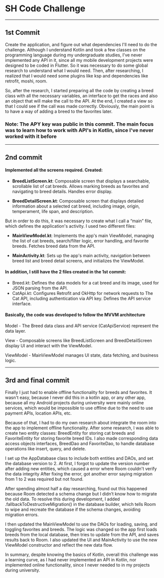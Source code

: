 # SH Code Challenge

---

## 1st Commit

Create the application, and figure out what dependencies I'll need to do the challenge.
Although I understand Kotlin and took a few classes on the programming language during my undergraduate studies, I've never implemented any API in it, since all my mobile development projects were designed to be coded in Flutter. So it was necessary to do some global research to understand what I would need. Then, after researching, I realized that I would need some plugins like ksp and dependencies like retrofit, moshi, room.

So, after the research, I started preparing all the code by creating a breed class with all the necessary variables, an interface to get the races and also an object that will make the call to the API.
At the end, I created a view so that I could see if the call was made correctly. Obviously, the main point is to have a way of adding a breed to the favorites later.

### Note: The APY key was public in this commit. The main focus was to learn **how to work with API's in Kotlin**, since I've never worked with it before

---

## 2nd commit  

#### Implemented all the screens required. Created:
- **BreedListScreen.kt**: Composable screen that displays a searchable, scrollable list of cat breeds. Allows marking breeds as favorites and navigating to breed details. Handles error display.

- **BreedDetailScreen.kt**: Composable screen that displays detailed information about a selected cat breed, including image, origin, temperament, life span, and description.


But in order to do this, it was necessary to create what I call a “main” file, which defines the application's activity. I used two different files:
- **MainViewModel.kt**: Implements the app's main ViewModel, managing the list of cat breeds, search/filter logic, error handling, and favorite breeds. Fetches breed data from the API.

- **MainActivity.kt**: Sets up the app's main activity, navigation between breed list and breed detail screens, and initializes the ViewModel.



 #### In addition, I still have the 2 files created in the 1st commit:
 - Breed.kt: Defines the data models for a cat breed and its image, used for JSON parsing from the API.
 - CatApi.kt: Configures Retrofit and OkHttp for network requests to The Cat API, including authentication via API key. Defines the API service interface.


#### Basically, the code was developed to follow the MVVM architecture

Model - The Breed data class and API service (CatApiService) represent the data layer.

View - Composable screens like BreedListScreen and BreedDetailScreen display UI and interact with the ViewModel.

ViewModel - MainViewModel manages UI state, data fetching, and business logic.

---

## 3rd and final commit 

Finally I just had to enable offline functionality for breeds and favorites. It wasn't easy, because I never did this in a kotlin app, or any other app, because all my Android projects during university were mainly online services, which would be impossible to use offline due to the need to use payment APIs, location APIs, etc. 

Because of that, I had to do my own research about integrate the room into the app to implement offline functionality. After some research, I was able to create two entity classes: BreedEntity for storing cat breeds and FavoriteEntity for storing favorite breed IDs. I also made corresponding data access objects interfaces, BreedDao and FavoriteDao, to handle database operations like insert, query, and delete.

I set up the AppDatabase class to include both entities and DAOs, and set the database version to 2. At first, I forgot to update the version number after adding new entities, which caused a error where Room couldn't verify the data integrity After fixing the error, got another error saying migration from 1 to 2 was required but not found.

After spending almost half a day researching, found out this happened because Room detected a schema change but I didn’t know how to migrate the old data. To resolve this during development, I added .fallbackToDestructiveMigration() in the database builder, which tells Room to wipe and recreate the database if the schema changes, avoiding migration errors.

I then updated the MainViewModel to use the DAOs for loading, saving, and toggling favorites and breeds. The logic was changed so the app first loads breeds from the local database, then tries to update from the API, and saves results back to Room. I also updated the UI and MainActivity to use the new ViewModel constructor and reflect the new data flow.

In summary, despite knowing the basics of Kotlin, overall this challenge was a learning curve, as I had never implemented an API in Kotlin, nor implemented online functionality, since I never needed to in my projects during university.


